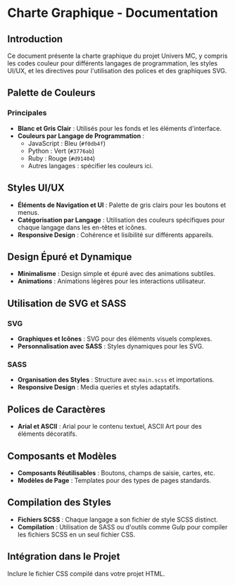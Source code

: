 # Charte Graphique - Documentation

## Introduction
Ce document présente la charte graphique du projet Univers MC, y compris les codes couleur pour différents langages de programmation, les styles UI/UX, et les directives pour l'utilisation des polices et des graphiques SVG.

## Palette de Couleurs

### Principales
- **Blanc et Gris Clair** : Utilisés pour les fonds et les éléments d'interface.
- **Couleurs par Langage de Programmation** :
  - JavaScript : Bleu (`#f0db4f`)
  - Python : Vert (`#3776ab`)
  - Ruby : Rouge (`#d91404`)
  - Autres langages : spécifier les couleurs ici.

## Styles UI/UX

- **Éléments de Navigation et UI** : Palette de gris clairs pour les boutons et menus.
- **Catégorisation par Langage** : Utilisation des couleurs spécifiques pour chaque langage dans les en-têtes et icônes.
- **Responsive Design** : Cohérence et lisibilité sur différents appareils.

## Design Épuré et Dynamique

- **Minimalisme** : Design simple et épuré avec des animations subtiles.
- **Animations** : Animations légères pour les interactions utilisateur.

## Utilisation de SVG et SASS

### SVG
- **Graphiques et Icônes** : SVG pour des éléments visuels complexes.
- **Personnalisation avec SASS** : Styles dynamiques pour les SVG.

### SASS
- **Organisation des Styles** : Structure avec `main.scss` et importations.
- **Responsive Design** : Media queries et styles adaptatifs.

## Polices de Caractères

- **Arial et ASCII** : Arial pour le contenu textuel, ASCII Art pour des éléments décoratifs.

## Composants et Modèles

- **Composants Réutilisables** : Boutons, champs de saisie, cartes, etc.
- **Modèles de Page** : Templates pour des types de pages standards.

## Compilation des Styles

- **Fichiers SCSS** : Chaque langage a son fichier de style SCSS distinct.
- **Compilation** : Utilisation de SASS ou d'outils comme Gulp pour compiler les fichiers SCSS en un seul fichier CSS.

## Intégration dans le Projet

Inclure le fichier CSS compilé dans votre projet HTML.